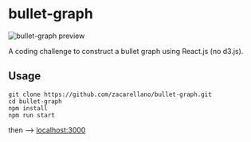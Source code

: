 # bullet-graph

![bullet-graph preview](https://zac.codes/img/other/bullet-graph_preview.png)

A coding challenge to construct a bullet graph using React.js (no d3.js).

## Usage
```
git clone https://github.com/zacarellano/bullet-graph.git
cd bullet-graph
npm install
npm run start
```

then --> [localhost:3000](localhost:3000)
